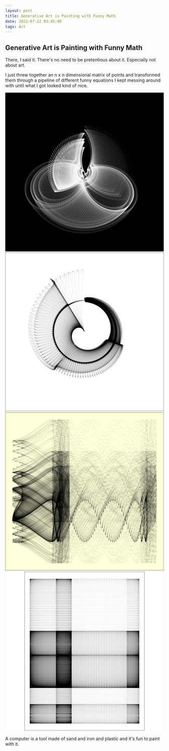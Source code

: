 ```yaml
---
layout: post
title: Generative Art is Painting with Funny Math
date: 2022-07-22 03:45:00
tags: Art
---
```

## Generative Art is Painting with Funny Math
There, I said it. There's no need to be pretentious about it. Especially not about art.

I just threw together an n x n dimensional matrix of points and transformed them through a pipeline of different funny equations I kept messing around with until what I got looked kind of nice.

![Generative Art 1](/docs/assets/images/ga-1.png)
![Generative Art 2](/docs/assets/images/ga-2.png)
![Generative Art 3](/docs/assets/images/ga-3.png)
![Generative Art 4](/docs/assets/images/ga-4.png)

A computer is a tool made of sand and iron and plastic and it's fun to paint with it.

